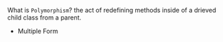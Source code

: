 What is `Polymorphism`?
the act of redefining methods inside of a drieved child class from a parent.

-   Multiple Form
